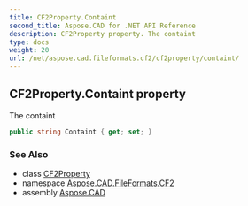 ```yaml
---
title: CF2Property.Containt
second_title: Aspose.CAD for .NET API Reference
description: CF2Property property. The containt
type: docs
weight: 20
url: /net/aspose.cad.fileformats.cf2/cf2property/containt/
---
```

## CF2Property.Containt property

The containt

```csharp
public string Containt { get; set; }
```

### See Also

* class [CF2Property](../)
* namespace [Aspose.CAD.FileFormats.CF2](../../cf2property/)
* assembly [Aspose.CAD](../../../)


